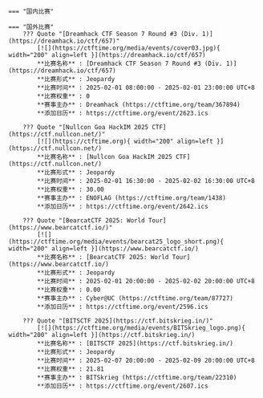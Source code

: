     === "国内比赛"
    
    === "国外比赛"
        ??? Quote "[Dreamhack CTF Season 7 Round #3 (Div. 1)](https://dreamhack.io/ctf/657)"  
            [![](https://ctftime.org/media/events/cover03.jpg){ width="200" align=left }](https://dreamhack.io/ctf/657)  
            **比赛名称** : [Dreamhack CTF Season 7 Round #3 (Div. 1)](https://dreamhack.io/ctf/657)  
            **比赛形式** : Jeopardy  
            **比赛时间** : 2025-02-01 08:00:00 - 2025-02-01 23:00:00 UTC+8  
            **比赛权重** : 0  
            **赛事主办** : Dreamhack (https://ctftime.org/team/367894)  
            **添加日历** : https://ctftime.org/event/2623.ics  
            
        ??? Quote "[Nullcon Goa HackIM 2025 CTF](https://ctf.nullcon.net/)"  
            [![](https://ctftime.org){ width="200" align=left }](https://ctf.nullcon.net/)  
            **比赛名称** : [Nullcon Goa HackIM 2025 CTF](https://ctf.nullcon.net/)  
            **比赛形式** : Jeopardy  
            **比赛时间** : 2025-02-01 16:30:00 - 2025-02-02 16:30:00 UTC+8  
            **比赛权重** : 30.00  
            **赛事主办** : ENOFLAG (https://ctftime.org/team/1438)  
            **添加日历** : https://ctftime.org/event/2642.ics  
            
        ??? Quote "[BearcatCTF 2025: World Tour](https://www.bearcatctf.io/)"  
            [![](https://ctftime.org/media/events/bearcat25_logo_short.png){ width="200" align=left }](https://www.bearcatctf.io/)  
            **比赛名称** : [BearcatCTF 2025: World Tour](https://www.bearcatctf.io/)  
            **比赛形式** : Jeopardy  
            **比赛时间** : 2025-02-01 20:00:00 - 2025-02-02 20:00:00 UTC+8  
            **比赛权重** : 0.00  
            **赛事主办** : Cyber@UC (https://ctftime.org/team/87727)  
            **添加日历** : https://ctftime.org/event/2596.ics  
            
        ??? Quote "[BITSCTF 2025](https://ctf.bitskrieg.in/)"  
            [![](https://ctftime.org/media/events/BITSkrieg_logo.png){ width="200" align=left }](https://ctf.bitskrieg.in/)  
            **比赛名称** : [BITSCTF 2025](https://ctf.bitskrieg.in/)  
            **比赛形式** : Jeopardy  
            **比赛时间** : 2025-02-07 20:00:00 - 2025-02-09 20:00:00 UTC+8  
            **比赛权重** : 21.81  
            **赛事主办** : BITSkrieg (https://ctftime.org/team/22310)  
            **添加日历** : https://ctftime.org/event/2607.ics  
            